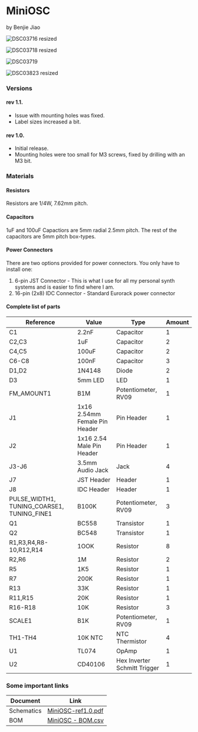 # MiniOSC
by Benjie Jiao


![DSC03716 resized](https://user-images.githubusercontent.com/5189714/144732322-b44c964f-1781-4c37-bf1b-4cb2dd1748f6.jpg)

![DSC03718 resized](https://user-images.githubusercontent.com/5189714/144732326-1a90a385-4de7-4f78-8c21-f58177a4f3d0.jpg)

![DSC03719](https://user-images.githubusercontent.com/5189714/144732331-a0d2ff27-af7c-4ac7-9ead-3b4acfe72de3.jpg)

![DSC03823 resized](https://user-images.githubusercontent.com/5189714/144732334-2ea9b254-dfcb-4250-980c-ec5ecda9a863.jpg)

### Versions
#### rev 1.1.
- Issue with mounting holes was fixed. 
- Label sizes increased a bit.

#### rev 1.0.
- Initial release.
- Mounting holes were too small for M3 screws, fixed by drilling with an M3 bit.

### Materials

#### Resistors
Resistors are 1/4W, 7.62mm pitch.

#### Capacitors
1uF and 100uF Capactiors are 5mm radial 2.5mm pitch. The rest of the capacitors are 5mm pitch box-types.

#### Power Connectors
There are two options provided for power connectors. You only have to install one:
1. 6-pin JST Connector - This is what I use for all my personal synth systems and is easier to find where I am.
2. 16-pin (2x8) IDC Connector - Standard Eurorack power connector

#### Complete list of parts
| Reference | Value | Type | Amount |
| - | - | - | - |
| C1 | 2.2nF | Capacitor | 1 |
| C2,C3 | 1uF | Capacitor | 2 |
| C4,C5 | 100uF | Capacitor | 2 |
| C6-C8 | 100nF | Capacitor | 3 |
| D1,D2 | 1N4148 | Diode | 2 |
| D3 | 5mm LED | LED | 1 |
| FM_AMOUNT1 | B1M | Potentiometer, RV09 | 1 |
| J1 | 1x16 2.54mm Female Pin Header | Pin Header| 1 |
| J2 | 1x16 2.54 Male Pin Header | Pin Header | 1 |
| J3-J6 | 3.5mm Audio Jack | Jack | 4 |
| J7 | JST Header | Header | 1 |
| J8 | IDC Header | Header | 1 |
| PULSE_WIDTH1, TUNING_COARSE1, TUNING_FINE1 | B100K | Potentiometer, RV09 | 3 |
| Q1 | BC558 | Transistor | 1 |
| Q2 | BC548 | Transistor | 1 |
| R1,R3,R4,R8-10,R12,R14 | 1OOK | Resistor | 8 |
| R2,R6 | 1M | Resistor | 2 |
| R5 | 1K5 | Resistor | 1 |
| R7 | 200K | Resistor | 1 |
| R13 | 33K | Resistor | 1 |
| R11,R15 | 20K | Resistor | 1 |
| R16-R18 | 10K | Resistor | 3 |
| SCALE1 | B1K | Potentiometer, RV09 | 1 |
| TH1-TH4 | 10K NTC | NTC Thermistor | 4 |
| U1 | TL074 | OpAmp | 1 |
| U2 | CD40106 | Hex Inverter Schmitt Trigger | 1 |


### Some important links
| Document | Link |
| -  | -  |
| Schematics | [MiniOSC-ref1.0.pdf](https://github.com/benjiaomodular/MiniOSC/raw/master/PDF/MiniOSC-rev1.0.pdf) |
| BOM | [MiniOSC - BOM.csv](https://raw.githubusercontent.com/benjiaomodular/MiniOSC/master/Fabrication/MiniOSC-rev1.1/MiniOSC%20-%20BOM.csv) |
